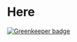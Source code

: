 # Here

[![Greenkeeper badge](https://badges.greenkeeper.io/Lunik/Here.svg)](https://greenkeeper.io/)
